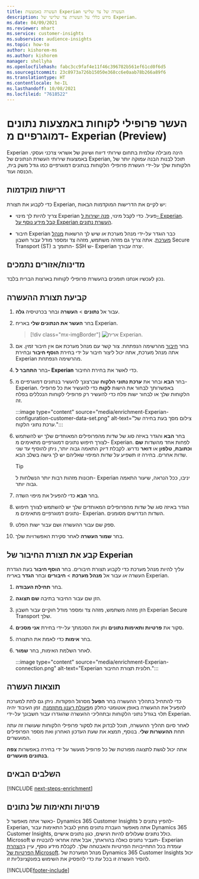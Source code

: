 ```yaml
---
title: העשרה באמצעות Experian העשרה של צד שלישי
description: מידע כללי על העשרת צד שלישי של Experian.
ms.date: 04/09/2021
ms.reviewer: mhart
ms.service: customer-insights
ms.subservice: audience-insights
ms.topic: how-to
author: kishorem-ms
ms.author: kishorem
manager: shellyha
ms.openlocfilehash: fabc3cc9faf4e11f46c396782b561ef61cd0f6d5
ms.sourcegitcommit: 23c8973a726b15050e368cc6e0aab78b266a89f6
ms.translationtype: HT
ms.contentlocale: he-IL
ms.lasthandoff: 10/08/2021
ms.locfileid: "7618522"
---
```

# <a name="enrich-customer-profiles-with-demographics-from-experian-preview"></a>העשר פרופילי לקוחות באמצעות נתונים דמוגרפיים מ- Experian ‏(Preview)

Experian הינה מובילה עולמית בתחום שירותי דיווח ושיווק של אשראי צרכני ועסקי. באמצעות שירותי העשרת הנתונים של Experian, תוכל לבנות הבנה עמוקה יותר של הלקוחות שלך על-ידי העשרת פרופילי הלקוחות בנתונים דמוגרפיים כמו גודל משק בית, הכנסה ועוד.

## <a name="prerequisites"></a>דרישות מוקדמות

כדי לקבוע את תצורת Experian, יש לקיים את הדרישות המוקדמות הבאות:

- צריך להיות לך מינוי Experian פעיל. כדי לקבל מינוי, [פנה ישירות ל- Experian](https://www.experian.com/marketing-services/contact). [קבל מידע נוסף על Experian העשרת נתונים](https://www.experian.com/marketing-services/microsoft?cmpid=ems_web_mci_cdppage).

- חיבור Experian כבר הוגדר על-ידי מנהל מערכת *או* שיש לך הרשאות [מנהל מערכת](permissions.md#administrator). אתה צריך גם מזהה משתמש, מזהה צד ומספר מודל עבור חשבון Secure Transport‏ (ST) התומך ב- SSH ש- Experian יצרה עבורך.

## <a name="supported-countriesregions"></a>מדינות/אזורים נתמכים

נכון לעכשיו אנחנו תומכים בהעשרת פרופילי לקוחות בארצות הברית בלבד.

## <a name="configure-the-enrichment"></a>קביעת תצורת ההעשרה

1. עבור אל **נתונים** > **העשרה** ובחר בכרטיסיה **גלה**.

1. בחר **העשר את הנתונים שלי** באריח Experian.

   > [!div class="mx-imgBorder"]
   > ![אריח Experian.](media/experian-tile.png "Experian tile")
   > 

1. בחר [חיבור](connections.md) מהרשימה הנפתחת. צור קשר עם מנהל מערכת אם אין חיבור זמין. אם אתה מנהל מערכת, אתה יכול ליצור חיבור על ידי בחירת **הוסף חיבור** ובחירת Experian מהרשימה הנפתחת. 

1. בחר **התחבר ל- Experian** כדי לאשר את בחירת החיבור.

1.  בחר **הבא** ובחר את **ערכת נתוני הלקוח** שברצונך להעשיר בנתונים דמוגרפיים מ- Experian. באפשרותך לבחור את הישות **לקוח** כדי להעשיר את כל פרופילי הלקוחות שלך או לבחור ישות פלח כדי להעשיר רק פרופילי לקוחות הנכללים בפלח זה.

    :::image type="content" source="media/enrichment-Experian-configuration-customer-data-set.png" alt-text="צילום מסך בעת בחירה של ערכת נתוני הלקוח.":::

1. בחר **הבא** והגדר באיזה סוג של שדות מהפרופילים המאוחדים שלך יש להשתמש לצורך חיפוש נתונים דמוגרפיים מתאימים מ- Experian. לפחות אחד מהשדות **שם וכתובת**, **טלפון** או **דואר** נדרש. לקבלת דיוק התאמה גבוה יותר, ניתן להוסיף עד שני שדות אחרים. בחירה זו תשפיע על שדות המיפוי שאליהם יש לך גישה בשלב הבא.

    > [!TIP]
    > תכונות מזהות רבות יותר הנשלחות ל- Experian יניבו, ככל הנראה, שיעור התאמה גבוה יותר.

1. בחר **הבא** כדי להפעיל את מיפוי השדה.

1. הגדר באיזה סוג של שדות מהפרופילים המאוחדים שלך יש להשתמש לצורך חיפוש נתונים דמוגרפיים מתאימים מ- Experian. השדות הנדרשים מסומנים.

1. ספק שם עבור ההעשרה ושם עבור ישות הפלט.

1. בחר **שמור העשרה** לאחר סקירת האפשרויות שלך.

## <a name="configure-the-connection-for-experian"></a>קבע את תצורת החיבור של Experian 

עליך להיות מנהל מערכת כדי לקבוע תצורת חיבורים. בחר **הוסף חיבור** בעת הגדרת העשרה *או* עבור אל **מנהל מערכת** > **חיבורים** ובחר **הגדר** באריח Experian.

1. בחר **תחילת העבודה**.

1. הזן שם עבור החיבור בתיבה **שם תצוגה**.

1. הזן מזהה משתמש, מזהה צד ומספר מודל חוקיים עבור חשבון Experian Secure Transport שלך.

1. סקור את **פרטיות ותאימות נתונים** ותן את הסכמתך על-ידי בחירת **אני מסכים**.

1. בחר **אימות** כדי לאמת את התצורה.

1. לאחר השלמת האימות, בחר **שמור**.
   
   :::image type="content" source="media/enrichment-Experian-connection.png" alt-text="Experian חלונית תצורת החיבור.":::

## <a name="enrichment-results"></a>תוצאות העשרה

כדי להתחיל בתהליך ההעשרה בחר **הפעל** מסרגל הפקודות. ניתן גם לתת למערכת להפעיל את ההעשרה באופן אוטומטי כחלק מ[פעולת רענון מתוזמנת](system.md#schedule-tab). זמן העיבוד יהיה תלוי בגודל נתוני הלקוחות ובתהליכי ההעשרה שהוגדרו עבור חשבונך על-ידי Experian.

לאחר סיום תהליך ההעשרה, תוכל לבדוק את לסקור פרופילי הלקוחות שעושרו זה עתה תחת **ההעשרות שלי**. בנוסף, תמצא את שעת העדכון האחרון ואת מספר הפרופילים המועשרים.

אתה יכול לגשת לתצוגה מפורטת של כל פרופיל מועשר על ידי בחירה באפשרות **צפה בנתונים מועשרים**.

## <a name="next-steps"></a>השלבים הבאים

[!INCLUDE [next-steps-enrichment](../includes/next-steps-enrichment.md)]

## <a name="data-privacy-and-compliance"></a>פרטיות ותאימות של נתונים

כאשר אתה מאפשר ל- Dynamics 365 Customer Insights להפיץ נתונים ל- Experian, אתה מאפשר העברת נתונים מחוץ לגבול התאימות עבור Dynamics 365 Customer Insights, כולל נתונים שעלולים להיות רגישים, כגון נתונים אישיים. Microsoft תעביר נתונים כאלה בהוראתך, אבל אתה אחראי להבטיח ש- Experian עומדת בכל התחייבויות הפרטיות והאבטחה שלך. לקבלת מידע נוסף, עיין ב[הצהרת הפרטיות של Microsoft](https://go.microsoft.com/fwlink/?linkid=396732).
מנהל המערכת של Dynamics 365 Customer Insights יכול להסיר העשרה זו בכל עת כדי להפסיק את השימוש בפונקציונליות זו.


[!INCLUDE[footer-include](../includes/footer-banner.md)]
